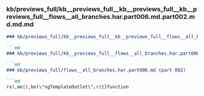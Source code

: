 ### kb/previews_full/kb__previews_full__kb__previews_full__kb__previews_full__flows__all_branches.har.part006.md.part002.md.md.md

```md
### kb/previews_full/kb__previews_full__kb__previews_full__flows__all_branches.har.part006.md.part002.md.md

```md
### kb/previews_full/kb__previews_full__flows__all_branches.har.part006.md.part002.md

```md
### kb/previews_full/flows__all_branches.har.part006.md (part 002)

```md
rx),me(),be(\"ngTemplateOutlet\",r)}}function 
```

```

```

```

```
